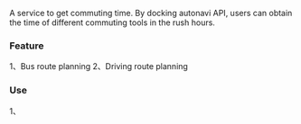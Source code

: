 A service to get commuting time. 
By docking autonavi API, 
users can obtain the time of different commuting tools in the rush hours.

### Feature
1、Bus route planning
2、Driving route planning

### Use
1、
